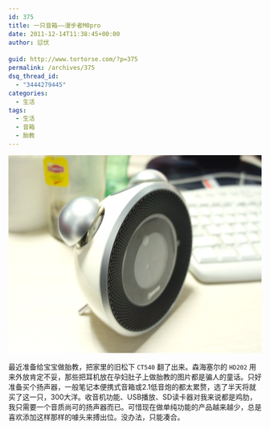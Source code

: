 ```yaml
---
id: 375
title: 一只音箱——漫步者M0pro
date: 2011-12-14T11:38:45+00:00
author: 愆伏

guid: http://www.tortorse.com/?p=375
permalink: /archives/375
dsq_thread_id:
  - "3444279445"
categories:
  - 生活
tags:
  - 生活
  - 音箱
  - 胎教
---
```

![漫步者M0](/wp-content/uploads/2011/12/audiobox.jpg)

最近准备给宝宝做胎教，把家里的旧松下 `CT540` 翻了出来。森海塞尔的 `HD202` 用来外放肯定不妥，那些把耳机放在孕妇肚子上做胎教的图片都是骗人的童话。只好准备买个扬声器，一般笔记本便携式音箱或2.1低音炮的都太累赘，选了半天将就买了这一只，300大洋。收音机功能、USB播放、SD读卡器对我来说都是鸡肋，我只需要一个音质尚可的扬声器而已。可惜现在做单纯功能的产品越来越少，总是喜欢添加这样那样的噱头来搏出位。没办法，只能凑合。